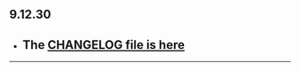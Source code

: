## 9.12.30

- ## The [CHANGELOG file is here](https://flutter-sound.canardoux.xyz/changelog.html)

-----------------------------------------------------------------------------------------------------------------------------------
